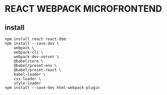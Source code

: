 # REACT WEBPACK MICROFRONTEND

## install
    npm install react react-dom
    npm install --save-dev \
        webpack \
        webpack-cli \
        webpack-dev-server \
        @babel/core \
        @babel/preset-env \
        @babel/preset-react \
        babel-loader \
        css-loader \
        style-loader
    npm install --save-dev html-webpack-plugin